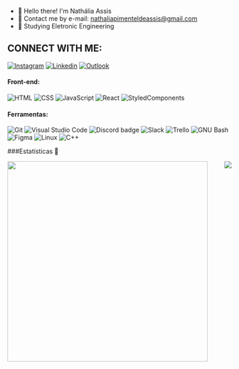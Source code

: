   - 👋 Hello there! I'm Nathália Assis
  - 📧 Contact me by e-mail: nathaliapimenteldeassis@gmail.com
  - 💪 Studying Eletronic Engineering


## CONNECT WITH ME:

[![Instagram](https://img.shields.io/badge/Instagram-E4405F?style=for-the-badge&logo=instagram&logoColor=white)](https://www.instagram.com/nathal_p/)
[![Linkedin](https://img.shields.io/badge/LinkedIn-0077B5?style=for-the-badge&logo=linkedin&logoColor=white)](https://www.linkedin.com/in/nath%C3%A1lia-assis-4ba1671ab/)
[![Outlook](https://img.shields.io/badge/Microsoft_Outlook-0078D4?style=for-the-badge&logo=microsoft-outlook&logoColor=white)](mailto:nathaliaassisp@gmail.com)

#### Front-end:

![HTML](https://img.shields.io/badge/HTML5-E34F26?style=flat-square&logo=html5&logoColor=white)
![CSS](https://img.shields.io/badge/CSS3-1572B6?style=flat-square&logo=css3&logoColor=white)
![JavaScript](https://img.shields.io/badge/JavaScript-F7DF1E?style=flat-square&logo=javascript&logoColor=black)
![React](https://img.shields.io/badge/React-20232A?style=flat-square&logo=react&logoColor=61DAFB)
![StyledComponents](https://img.shields.io/badge/Styled--Components-DB7093?style=flat-square&logo=styled-components&logoColor=white)


#### Ferramentas:

![Git](https://img.shields.io/badge/Git-F05032?style=flat-square&logo=git&logoColor=white)
![Visual Studio Code](https://img.shields.io/badge/Visual_Studio_Code-0078D4?style=flat-square&logo=visual%20studio%20code&logoColor=white)
![Discord badge](https://img.shields.io/badge/Discord-7289DA?style=flat-square&logo=discord&logoColor=white)
![Slack](https://img.shields.io/badge/Slack-4A154B?style=flat-square&logo=slack&logoColor=white)
![Trello](https://img.shields.io/badge/Trello-0079BF?style=flat-square&logo=trello&logoColor=white)
![GNU Bash](https://img.shields.io/badge/GNU_Bash-4EAA25?style=flat-square&logo=gnu-bash&logoColor=white)
![Figma](https://img.shields.io/badge/Figma-F24E1E?style=flat-square&logo=figma&logoColor=white)
![Linux](https://img.shields.io/badge/Linux-FCC624?style=flat-square&logo=linux&logoColor=black)
![C++](https://img.shields.io/badge/C++-00599C?style=flat-square&logo=C%2B%2B&logoColor=white)

###Estatísticas :rocket:

<img align="left" width="450" src="https://github-readme-stats.vercel.app/api?username=natyhtpsm&show_icons=true&count_private=true&hide=stars,issues" />
<img align="right" src="https://github-readme-stats.vercel.app/api/top-langs/?username=natyhtpsm&layout=compact" />

